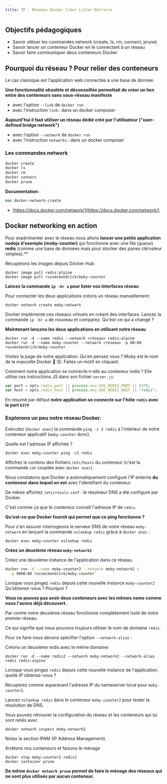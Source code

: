 ```yaml
---
title: TP - Réseaux Docker Créer Lister Détruire
---
```


## Objectifs pédagogiques
  - Savoir utiliser les commandes network (create, ls, rm, connect, prune)
  - Savoir lancer un conteneur Docker en le connectant à un réseau
  - Savoir faire communiquer deux conteneurs Docker

## Pourquoi du réseau ? Pour relier des conteneurs

Le cas classique est l'application web connectée à une base de donnée.

**Une fonctionnalité obsolète et déconseillée permettait de créer un lien entre des conteneurs sans sous-réseau manifeste**
  - avec l'option `--link` de `docker run`
  - avec l'instruction `link:` dans un docker composer

**Aujourd'hui il faut utiliser un réseau dédié créé par l'utilisateur ("user-defined bridge network")**
  - avec l'option `--network` de `docker run`
  - avec l'instruction `networks:` dans un docker composer

### Les commandes network 

```bash
docker create
docker ls
docker rm
docker connect
docker prune
```

**Documentation** :

```bash
man docker-network-create
```

- [https://docs.docker.com/network/](https://docs.docker.com/network/)

## Docker networking en action

Pour expérimenter avec le réseau nous allons **lancer une petite application nodejs d'exemple (moby-counter)** qui fonctionne avec une file (_queue_) **redis** (comme une base de données mais pour stocker des paires clé/valeur simples).**

Récupérons les images depuis Docker Hub:

```shell
docker image pull redis:alpine
docker image pull russmckendrick/moby-counter
```

<!-- --- -->

**Lancez la commande `ip -br a` pour lister vos interfaces réseau**

Pour connecter les deux applications créons un réseau manuellement:

```shell
docker network create moby-network
```

<!-- --- -->

Docker implémente ces réseaux virtuels en créant des interfaces. Lancez la commande `ip -br a` de nouveau et comparez. Qu'est-ce qui a changé ?

<!-- --- -->

**Maintenant lançons les deux applications en utilisant notre réseau**


```shell
docker run -d --name redis --network <réseau> redis:alpine
docker run -d --name moby-counter --network <réseau> -p 80:80 russmckendrick/moby-counter
```

Visitez la page de notre application. Qu'en pensez vous ? Moby est le nom de la mascotte Docker 🐳 😊. Faites un motif en cliquant.

Comment notre application se connecte-t-elle au conteneur redis ? Elle utilise ces instructions JS dans son fichier `server.js`:

```javascript
var port = opts.redis_port || process.env.USE_REDIS_PORT || 6379;
var host = opts.redis_host || process.env.USE_REDIS_HOST || "redis";
```

En résumé par défaut **notre application se connecte sur l'hôte `redis` avec le port `6379`**

<!-- --- -->

### Explorons un peu notre réseau Docker.

Exécutez (`docker exec`) la commande `ping -c 3 redis` à l'intérieur de notre conteneur applicatif (`moby-counter` donc). 

Quelle est l'adresse IP affichée ?

```shell
docker exec moby-counter ping -c3 redis
```

<!-- ---  -->

Affichez le contenu des fichiers `/etc/hosts` du conteneur (c'est la commande `cat` couplée avec `docker exec`). 

Nous constatons que Docker a automatiquement configuré l'IP externe **du conteneur dans lequel on est** avec l'identifiant du conteneur. 

De même affichez `/etc/resolv.conf` : le résolveur DNS a été configuré par Docker. 

C'est comme ça que le conteneur connaît l'adresse IP de `redis`. 

**Qu'est-ce que Docker fournit qui permet que ce ping fonctionne ?**

<!-- --- -->

Pour s'en assurer interrogeons le serveur DNS de notre réseau `moby-network` en lançant la commande `nslookup redis` grâce à `docker exec` :

```shell
docker exec moby-counter nslookup redis
```

<!-- --- -->

**Créez un deuxième réseau `moby-network2`**

Créez une deuxième instance de l'application dans ce réseau.

```bash
docker run -d --name moby-counter2 --network moby-network2 \
  -p 9090:80 russmckendrick/moby-counter`
```

Lorsque vous pingez `redis` depuis cette nouvelle instance `moby-counter2` Qu'obtenez-vous ? Pourquoi ?

<!-- --- -->

**Vous ne pouvez pas avoir deux conteneurs avec les mêmes noms comme nous l'avons déjà découvert.**

Par contre notre deuxième réseau fonctionne complètement isolé de notre premier réseau.

Ce qui signifie que nous pouvons toujours utiliser le nom de domaine `redis`. 

Pour ce faire nous devons spécifier l'option `--network-alias` :

Créons un deuxième redis avec le même domaine:

```shell
docker run -d --name redis2 --network moby-network2 --network-alias redis redis:alpine`
```

Lorsque vous pingez `redis` depuis cette nouvelle instance de l'application, quelle IP obtenez-vous ?

<!-- --- -->

Récupérez comme auparavant l'adresse IP du nameserver local pour `moby-counter2`.


Lancez `nslookup redis` dans le conteneur `moby-counter2` pour tester la résolution de DNS. 

Vous pouvez retrouver la configuration du réseau et les conteneurs qui lui sont reliés avec 

```shell
docker network inspect moby-network2
```
  Notez la section IPAM (IP Address Management).

<!-- --- -->

Arrêtons nos conteneurs et faisons le ménage 

```shell
docker stop moby-counter2 redis2
docker container prune
```

 **De même `docker network prune` permet de faire le ménage des réseaux qui ne sont plus utilisés par aucun conteneur.**
